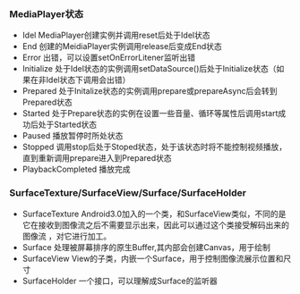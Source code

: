 ### MediaPlayer状态
  - Idel MediaPlayer创建实例并调用reset后处于Idel状态
  - End 创建的MeidiaPlayer实例调用release后变成End状态
  - Error 出错，可以设置setOnErrorLitener监听出错
  - Initialize 处于Idel状态的实例调用setDataSource()后处于Initialize状态（如果在非Idel状态下调用会出错）
  - Prepared 处于Initalize状态的实例调用prepare或prepareAsync后会转到Prepared状态
  - Started 处于Prepare状态的实例在设置一些音量、循环等属性后调用start成功后处于Started状态
  - Paused 播放暂停时所处状态
  - Stopped 调用stop后处于Stoped状态，处于该状态时将不能控制视频播放，直到重新调用prepare进入到Prepared状态
  - PlaybackCompleted 播放完成
  
### SurfaceTexture/SurfaceView/Surface/SurfaceHolder
  - SurfaceTexture
    Android3.0加入的一个类，和SurfaceView类似，不同的是它在接收到图像流之后不需要显示出来，因此可以通过这个类接受解码出来的图像流
    ，对它进行加工。
  - Surface
    处理被屏幕排序的原生Buffer,其内部会创建Canvas，用于绘制
  - SurfaceView
    View的子类，内嵌一个Surface，用于控制图像流展示位置和尺寸
  - SurfaceHolder
    一个接口，可以理解成Surface的监听器

